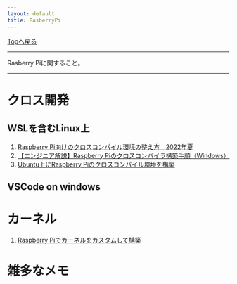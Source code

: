 ```yaml
---
layout: default
title: RasberryPi
---
```

<!-- ---------------------------------------------------------------------------------------------------- -->
<!-- ヘッダ部 -->
<div class="column-one">
<!-- ---------------------------------------------------------------------------------------------------- -->

  [Topへ戻る](../index.md)

  --------------------------------------------------------------------------
  Rasberry Piに関すること。

  --------------------------------------------------------------------------
</div>

<!-- ---------------------------------------------------------------------------------------------------- -->
<!-- セクション -->
<div class="column-one">
<!-- ---------------------------------------------------------------------------------------------------- -->

# クロス開発
  <!-- left--------------------------------- -->
  <div class="column-left">
  
  ## WSLを含むLinux上
  1. <a href="https://eel3.hatenablog.com/entry/2022/08/15/180203" target="_blank">Raspberry Pi向けのクロスコンパイル環境の整え方　2022年夏</a>	
  1. <a href="https://www.radical-dreamer.com/programming/raspberry-cross-c-for-win/#index_id4" target="_blank">【エンジニア解説】Raspberry Piのクロスコンパイラ構築手順（Windows）</a>	
  1. <a href="https://samori.hateblo.jp/entry/2021/12/26/180116" target="_blank">Ubuntu上にRaspberry Piのクロスコンパイル環境を構築</a>	


  </div>
  <!-- right--------------------------------- -->
  <div class="column-right">

  ## VSCode on windows
  </div>
</div>

<!-- ---------------------------------------------------------------------------------------------------- -->
<!-- セクション -->
<div class="column-one">
<!-- ---------------------------------------------------------------------------------------------------- -->

# カーネル
  <!-- left--------------------------------- -->
  <div class="column-left">

  1. <a href="https://karaage.hatenadiary.jp/entry/2015/10/07/073000" target="_blank">Raspberry Piでカーネルをカスタムして構築</a>	


  </div>
  <!-- right--------------------------------- -->
  <div class="column-right">

  </div>
</div>

<!-- ---------------------------------------------------------------------------------------------------- -->
<!-- セクション -->
<div class="column-one">
<!-- ---------------------------------------------------------------------------------------------------- -->

  # 雑多なメモ
  <!-- left--------------------------------- -->
  <div class="column-left">
  </div>
  </div>
  <!-- right--------------------------------- -->
  <div class="column-right">
  </div>
</div>
